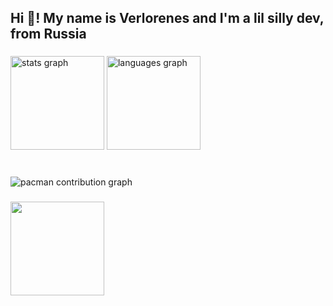 <h2 align="left">Hi 👋! My name is Verlorenes and I'm a lil silly dev, from Russia</h2>

###

<div/> <align="center">
  <img src="https://github-readme-stats.vercel.app/api?username=verlorenes&hide_title=false&hide_rank=false&show_icons=true&include_all_commits=true&count_private=true&disable_animations=false&theme=rose_pine&locale=en&hide_border=false&order=1&custom_title=My%20lil%20stats" height="150" alt="stats graph"  />
  <img src="https://github-readme-stats.vercel.app/api/top-langs?username=verlorenes&locale=en&hide_title=false&layout=compact&card_width=320&langs_count=5&theme=rose_pine&hide_border=false&order=2&custom_title=Languages%20I%20love" height="150" alt="languages graph"  />
</div>

###

<br clear="both">

<picture>
  <source media="(prefers-color-scheme: dark)" srcset="https://raw.githubusercontent.com/verlorenes/verlorenes/output/pacman-contribution-graph-dark.svg">
  <source media="(prefers-color-scheme: light)" srcset="https://raw.githubusercontent.com/verlorenes/verlorenes/output/pacman-contribution-graph.svg">
  <img alt="pacman contribution graph" src="https://raw.githubusercontent.com/verlorenes/verlorenes/output/pacman-contribution-graph.svg">
</picture>

###

###

<img align="center" height="150" src="https://i.imgflip.com/65efzo.gif"  />
